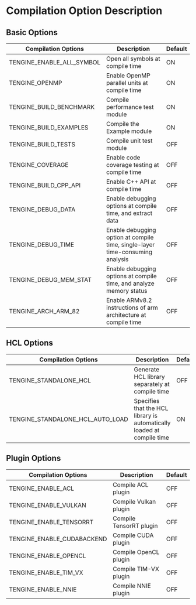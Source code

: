 # Compilation Option Description

## Basic Options

| Compilation Options       | Description                                                  | Default |
| ------------------------- | ------------------------------------------------------------ | ------- |
| TENGINE_ENABLE_ALL_SYMBOL | Open all symbols at compile time                             | ON      |
| TENGINE_OPENMP            | Enable OpenMP parallel units at compile time                 | ON      |
| TENGINE_BUILD_BENCHMARK   | Compile performance test module                              | ON      |
| TENGINE_BUILD_EXAMPLES    | Compile the Example module                                   | ON      |
| TENGINE_BUILD_TESTS       | Compile unit test module                                     | OFF     |
| TENGINE_COVERAGE          | Enable code coverage testing at compile time                 | OFF     |
| TENGINE_BUILD_CPP_API     | Enable C++ API at compile time                               | OFF     |
| TENGINE_DEBUG_DATA        | Enable debugging options at compile time, and extract data   | OFF     |
| TENGINE_DEBUG_TIME        | Enable debugging option at compile time, single-layer time-consuming analysis | OFF     |
| TENGINE_DEBUG_MEM_STAT    | Enable debugging options at compile time, and analyze memory status | OFF     |
| TENGINE_ARCH_ARM_82       | Enable ARMv8.2 instructions of arm architecture at compile time | OFF     |

## HCL Options

| Compilation Options              | Description                                                  | Default |
| -------------------------------- | ------------------------------------------------------------ | ------- |
| TENGINE_STANDALONE_HCL           | Generate HCL library separately at compile time              | OFF     |
| TENGINE_STANDALONE_HCL_AUTO_LOAD | Specifies that the HCL library is automatically loaded at compile time | ON      |

## Plugin Options

| Compilation Options        | Description              | Default |
| -------------------------- | ------------------------ | ------- |
| TENGINE_ENABLE_ACL         | Compile ACL plugin       | OFF     |
| TENGINE_ENABLE_VULKAN      | Compile Vulkan plugin    | OFF     |
| TENGINE_ENABLE_TENSORRT    | Compile TensorRT  plugin | OFF     |
| TENGINE_ENABLE_CUDABACKEND | Compile CUDA  plugin     | OFF     |
| TENGINE_ENABLE_OPENCL      | Compile OpenCL  plugin   | OFF     |
| TENGINE_ENABLE_TIM_VX      | Compile TIM-VX  plugin   | OFF     |
| TENGINE_ENABLE_NNIE        | Compile NNIE  plugin     | OFF     |
